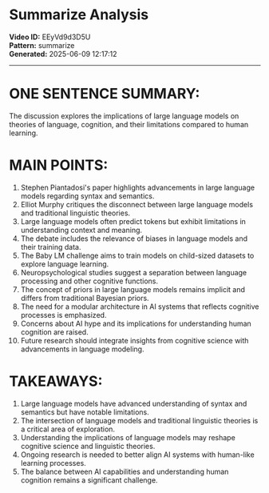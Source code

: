 # Summarize Analysis

**Video ID:** EEyVd9d3D5U  
**Pattern:** summarize  
**Generated:** 2025-06-09 12:17:12  

---

# ONE SENTENCE SUMMARY:
The discussion explores the implications of large language models on theories of language, cognition, and their limitations compared to human learning.

# MAIN POINTS:
1. Stephen Piantadosi's paper highlights advancements in large language models regarding syntax and semantics.
2. Elliot Murphy critiques the disconnect between large language models and traditional linguistic theories.
3. Large language models often predict tokens but exhibit limitations in understanding context and meaning.
4. The debate includes the relevance of biases in language models and their training data.
5. The Baby LM challenge aims to train models on child-sized datasets to explore language learning.
6. Neuropsychological studies suggest a separation between language processing and other cognitive functions.
7. The concept of priors in large language models remains implicit and differs from traditional Bayesian priors.
8. The need for a modular architecture in AI systems that reflects cognitive processes is emphasized.
9. Concerns about AI hype and its implications for understanding human cognition are raised.
10. Future research should integrate insights from cognitive science with advancements in language modeling.

# TAKEAWAYS:
1. Large language models have advanced understanding of syntax and semantics but have notable limitations.
2. The intersection of language models and traditional linguistic theories is a critical area of exploration.
3. Understanding the implications of language models may reshape cognitive science and linguistic theories.
4. Ongoing research is needed to better align AI systems with human-like learning processes.
5. The balance between AI capabilities and understanding human cognition remains a significant challenge.